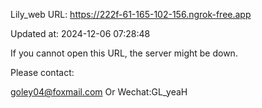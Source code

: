 Lily_web URL: https://222f-61-165-102-156.ngrok-free.app

Updated at: 2024-12-06 07:28:48

If you cannot open this URL, the server might be down.

Please contact: 

goley04@foxmail.com Or Wechat:GL_yeaH